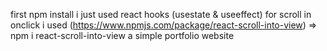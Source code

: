 first npm install
i just used react hooks (usestate & useeffect)
for scroll in onclick i used (https://www.npmjs.com/package/react-scroll-into-view) => npm i react-scroll-into-view
a simple portfolio website
